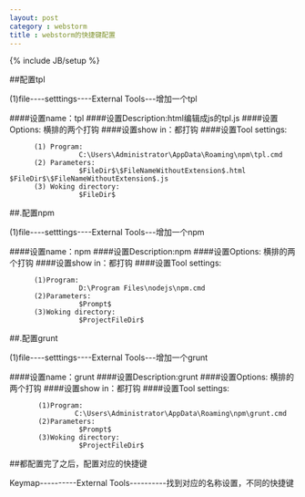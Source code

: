 ```yaml
---
layout: post
category : webstorm
title : webstorm的快捷键配置
---
```

{% include JB/setup %}

##配置tpl

(1)file----setttings----External Tools---增加一个tpl


####设置name：tpl
####设置Description:html编辑成js的tpl.js
####设置Options: 横排的两个打钩
####设置show  in：都打钩
####设置Tool settings:
 
          (1) Program:
                     C:\Users\Administrator\AppData\Roaming\npm\tpl.cmd
          (2) Parameters:
                     $FileDir$\$FileNameWithoutExtension$.html  $FileDir$\$FileNameWithoutExtension$.js
          (3) Woking directory:
                     $FileDir$


##.配置npm

(1)file----setttings----External Tools---增加一个npm


####设置name：npm
####设置Description:npm
####设置Options: 横排的两个打钩
####设置show  in：都打钩
####设置Tool settings:
 
          (1)Program:
                     D:\Program Files\nodejs\npm.cmd
          (2)Parameters:
                     $Prompt$
          (3)Woking directory:
                     $ProjectFileDir$

##.配置grunt

(1)file----setttings----External Tools---增加一个grunt


####设置name：grunt
####设置Description:grunt
####设置Options: 横排的两个打钩
####设置show  in：都打钩
####设置Tool settings:
 
           (1)Program:
                    C:\Users\Administrator\AppData\Roaming\npm\grunt.cmd
           (2)Parameters:
                     $Prompt$
           (3)Woking directory:
                     $ProjectFileDir$


##都配置完了之后，配置对应的快捷键

Keymap----------External Tools----------找到对应的名称设置，不同的快捷键